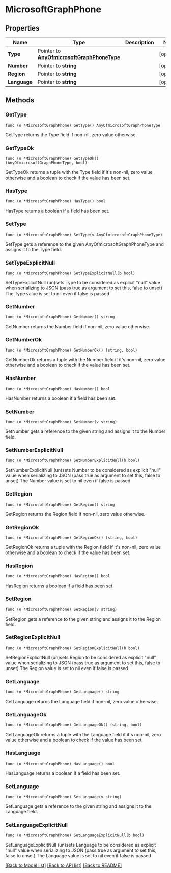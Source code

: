 # MicrosoftGraphPhone

## Properties

Name | Type | Description | Notes
------------ | ------------- | ------------- | -------------
**Type** | Pointer to [**AnyOfmicrosoftGraphPhoneType**](anyOf&lt;microsoft.graph.phoneType&gt;.md) |  | [optional] 
**Number** | Pointer to **string** |  | [optional] 
**Region** | Pointer to **string** |  | [optional] 
**Language** | Pointer to **string** |  | [optional] 

## Methods

### GetType

`func (o *MicrosoftGraphPhone) GetType() AnyOfmicrosoftGraphPhoneType`

GetType returns the Type field if non-nil, zero value otherwise.

### GetTypeOk

`func (o *MicrosoftGraphPhone) GetTypeOk() (AnyOfmicrosoftGraphPhoneType, bool)`

GetTypeOk returns a tuple with the Type field if it's non-nil, zero value otherwise
and a boolean to check if the value has been set.

### HasType

`func (o *MicrosoftGraphPhone) HasType() bool`

HasType returns a boolean if a field has been set.

### SetType

`func (o *MicrosoftGraphPhone) SetType(v AnyOfmicrosoftGraphPhoneType)`

SetType gets a reference to the given AnyOfmicrosoftGraphPhoneType and assigns it to the Type field.

### SetTypeExplicitNull

`func (o *MicrosoftGraphPhone) SetTypeExplicitNull(b bool)`

SetTypeExplicitNull (un)sets Type to be considered as explicit "null" value
when serializing to JSON (pass true as argument to set this, false to unset)
The Type value is set to nil even if false is passed
### GetNumber

`func (o *MicrosoftGraphPhone) GetNumber() string`

GetNumber returns the Number field if non-nil, zero value otherwise.

### GetNumberOk

`func (o *MicrosoftGraphPhone) GetNumberOk() (string, bool)`

GetNumberOk returns a tuple with the Number field if it's non-nil, zero value otherwise
and a boolean to check if the value has been set.

### HasNumber

`func (o *MicrosoftGraphPhone) HasNumber() bool`

HasNumber returns a boolean if a field has been set.

### SetNumber

`func (o *MicrosoftGraphPhone) SetNumber(v string)`

SetNumber gets a reference to the given string and assigns it to the Number field.

### SetNumberExplicitNull

`func (o *MicrosoftGraphPhone) SetNumberExplicitNull(b bool)`

SetNumberExplicitNull (un)sets Number to be considered as explicit "null" value
when serializing to JSON (pass true as argument to set this, false to unset)
The Number value is set to nil even if false is passed
### GetRegion

`func (o *MicrosoftGraphPhone) GetRegion() string`

GetRegion returns the Region field if non-nil, zero value otherwise.

### GetRegionOk

`func (o *MicrosoftGraphPhone) GetRegionOk() (string, bool)`

GetRegionOk returns a tuple with the Region field if it's non-nil, zero value otherwise
and a boolean to check if the value has been set.

### HasRegion

`func (o *MicrosoftGraphPhone) HasRegion() bool`

HasRegion returns a boolean if a field has been set.

### SetRegion

`func (o *MicrosoftGraphPhone) SetRegion(v string)`

SetRegion gets a reference to the given string and assigns it to the Region field.

### SetRegionExplicitNull

`func (o *MicrosoftGraphPhone) SetRegionExplicitNull(b bool)`

SetRegionExplicitNull (un)sets Region to be considered as explicit "null" value
when serializing to JSON (pass true as argument to set this, false to unset)
The Region value is set to nil even if false is passed
### GetLanguage

`func (o *MicrosoftGraphPhone) GetLanguage() string`

GetLanguage returns the Language field if non-nil, zero value otherwise.

### GetLanguageOk

`func (o *MicrosoftGraphPhone) GetLanguageOk() (string, bool)`

GetLanguageOk returns a tuple with the Language field if it's non-nil, zero value otherwise
and a boolean to check if the value has been set.

### HasLanguage

`func (o *MicrosoftGraphPhone) HasLanguage() bool`

HasLanguage returns a boolean if a field has been set.

### SetLanguage

`func (o *MicrosoftGraphPhone) SetLanguage(v string)`

SetLanguage gets a reference to the given string and assigns it to the Language field.

### SetLanguageExplicitNull

`func (o *MicrosoftGraphPhone) SetLanguageExplicitNull(b bool)`

SetLanguageExplicitNull (un)sets Language to be considered as explicit "null" value
when serializing to JSON (pass true as argument to set this, false to unset)
The Language value is set to nil even if false is passed

[[Back to Model list]](../README.md#documentation-for-models) [[Back to API list]](../README.md#documentation-for-api-endpoints) [[Back to README]](../README.md)


